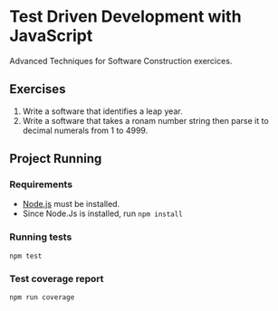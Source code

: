 # Test Driven Development with JavaScript
Advanced Techniques for Software Construction exercices.

## Exercises
1. Write a software that identifies a leap year.
2. Write a software that takes a ronam number string then parse it to decimal numerals from 1 to 4999.

## Project Running

### Requirements
* [Node.js](https://nodejs.org/en/) must be installed.  
* Since Node.Js is installed, run `npm install`

### Running tests
`npm test`

### Test coverage report
`npm run coverage`
